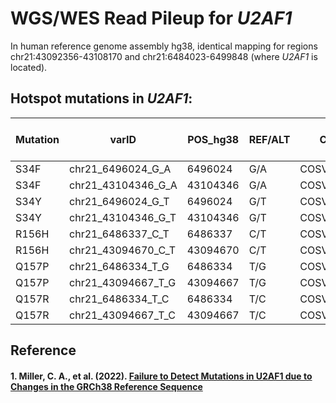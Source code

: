 # WGS/WES Read Pileup for *U2AF1*

In human reference genome assembly hg38, identical mapping for regions chr21:43092356-43108170 and chr21:6484023-6499848 (where *U2AF1* is located).

## Hotspot mutations in *U2AF1*: 

| Mutation      | varID | POS_hg38      | REF/ALT | COSMIC|OCCURENCE in Heme Tissue
| ----------- | ----------- | ----------- | ----------- |----------- |----------- |
| S34F      | chr21_6496024_G_A       | 6496024 | G/A |COSV52341059| |
| S34F      | chr21_43104346_G_A       | 43104346 | G/A |COSV52341059|147 |
| S34Y      | chr21_6496024_G_T       | 6496024 | G/T |COSV52341472||
| S34Y      | chr21_43104346_G_T       | 43104346 | G/T |COSV52341472|51|
| R156H      | chr21_6486337_C_T       | 6486337 | C/T |COSV52342800||
| R156H      | chr21_43094670_C_T       | 43094670 | C/T |COSV52342800|24|
| Q157P      | chr21_6486334_T_G       | 6486334 | T/G |COSV52341120||
| Q157P      | chr21_43094667_T_G       | 43094667 | T/G |COSV52341120|85|
| Q157R      | chr21_6486334_T_C       | 6486334 | T/C |COSV52341147||
| Q157R      | chr21_43094667_T_C       | 43094667 | T/C |COSV52341147|65|




## Reference
#### 1. Miller, C. A., et al. (2022). [Failure to Detect Mutations in U2AF1 due to Changes in the GRCh38 Reference Sequence](https://doi.org/10.1016/j.jmoldx.2021.10.013)
